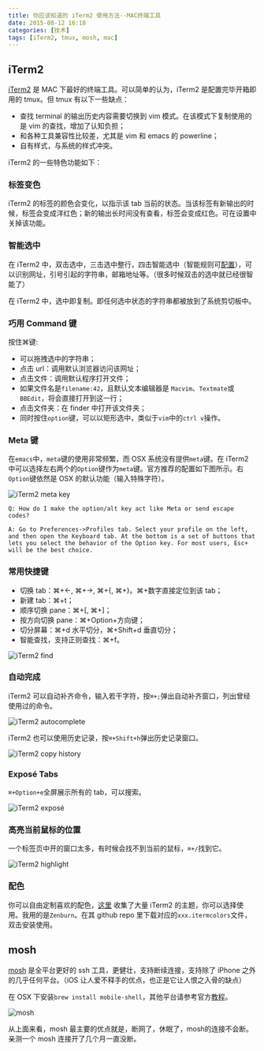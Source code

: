 ```yaml
---
title: 你应该知道的 iTerm2 使用方法--MAC终端工具
date: 2015-08-12 16:18
categories: [技术]
tags: [iTerm2, tmux, mosh, mac]
---
```


## iTerm2

[iTerm2](https://iterm2.com/) 是 MAC 下最好的终端工具。可以简单的认为，iTerm2 是配置完毕开箱即用的 tmux。但 tmux 有以下一些缺点：

- 查找 terminal 的输出历史内容需要切换到 vim 模式。在该模式下复制使用的是 vim 的查找，增加了认知负担；
- 和各种工具兼容性比较差，尤其是 vim 和 emacs 的 powerline；
- 自有样式，与系统的样式冲突。

iTerm2 的一些特色功能如下：

### 标签变色

iTerm2 的标签的颜色会变化，以指示该 tab 当前的状态。当该标签有新输出的时候，标签会变成洋红色；新的输出长时间没有查看，标签会变成红色。可在设置中关掉该功能。

### 智能选中

在 iTerm2 中，双击选中，三击选中整行，四击智能选中（智能规则可[配置](http://www.iterm2.com/documentation-smart-selection.html)），可以识别网址，引号引起的字符串，邮箱地址等。（很多时候双击的选中就已经很智能了）

在 iTerm2 中，选中即复制。即任何选中状态的字符串都被放到了系统剪切板中。

### 巧用 Command 键

按住⌘键:

- 可以拖拽选中的字符串；
- 点击 url：调用默认浏览器访问该网址；
- 点击文件：调用默认程序打开文件；
- 如果文件名是`filename:42`，且默认文本编辑器是 `Macvim`、`Textmate`或`BBEdit`，将会直接打开到这一行；
- 点击文件夹：在 finder 中打开该文件夹；
- 同时按住`option`键，可以以矩形选中，类似于`vim`中的`ctrl v`操作。

### Meta 键

在`emacs`中，`meta`键的使用非常频繁，而 OSX 系统没有提供`meta`键。在 iTerm2 中可以选择左右两个的`Option`键作为`meta`键。官方推荐的配置如下图所示。右`Option`键依然是 OSX 的默认功能（输入特殊字符）。

![iTerm2 meta key](http://wulfric.qiniudn.com/iterm2-meta.png "iTerm2 meta key")

```
Q: How do I make the option/alt key act like Meta or send escape codes?

A: Go to Preferences->Profiles tab. Select your profile on the left, and then open the Keyboard tab. At the bottom is a set of buttons that lets you select the behavior of the Option key. For most users, Esc+ will be the best choice.
```

### 常用快捷键

- 切换 tab：⌘+←, ⌘+→, ⌘+{, ⌘+}。⌘+数字直接定位到该 tab；
- 新建 tab：⌘+t；
- 顺序切换 pane：⌘+[, ⌘+]；
- 按方向切换 pane：⌘+Option+方向键；
- 切分屏幕：⌘+d 水平切分，⌘+Shift+d 垂直切分；
- 智能查找，支持正则查找：⌘+f。

![iTerm2 find](http://wulfric.qiniudn.com/R-iterm2-find.png "iTerm2 find")

### 自动完成

iTerm2 可以自动补齐命令，输入若干字符，按`⌘+;`弹出自动补齐窗口，列出曾经使用过的命令。

![iTerm2 autocomplete](http://wulfric.qiniudn.com/R-iterm2-autocomplete.png "iTerm2 autocomplete")

iTerm2 也可以使用历史记录，按`⌘+Shift+h`弹出历史记录窗口。

![iTerm2 copy history](http://wulfric.qiniudn.com/R-iterm2-copy-history.png "iTerm2 copy history")

### Exposé Tabs

`⌘+Option+e`全屏展示所有的 tab，可以搜索。

![iTerm2 exposé](http://wulfric.qiniudn.com/iterm2-expose.png "iTerm2 exposé")

### 高亮当前鼠标的位置

一个标签页中开的窗口太多，有时候会找不到当前的鼠标，`⌘+/`找到它。

![iTerm2 highlight](http://wulfric.qiniudn.com/iterm2-highlight.png "iTerm2 highlight")

### 配色

你可以自由定制喜欢的配色，[这里](http://iterm2colorschemes.com/) 收集了大量 iTerm2 的主题，你可以选择使用。我用的是`Zenburn`。在其 github repo 里下载对应的`xxx.itermcolors`文件，双击安装使用。

## mosh

[mosh](https://mosh.mit.edu/) 是全平台更好的 ssh 工具，更健壮，支持断续连接，支持除了 iPhone 之外的几乎任何平台。（iOS 让人爱不释手的优点，也正是它让人恨之入骨的缺点）

在 OSX 下安装`brew install mobile-shell`，其他平台请参考官方[教程](https://mosh.mit.edu/#getting)。

![mosh](http://wulfric.qiniudn.com/R-mosh.png "mosh")

从上面来看，mosh 最主要的优点就是，断网了，休眠了，mosh的连接不会断。亲测一个 mosh 连接开了几个月一直没断。